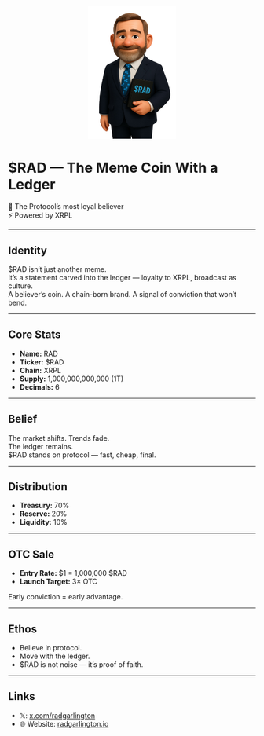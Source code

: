 <p align="center">
  <img src="https://github.com/radgarlington/radgarlington.io/blob/main/assets/rad_garlington.png?raw=true" alt="$RAD Logo" width="180"/>
</p>

# $RAD — The Meme Coin With a Ledger  

📖 The Protocol’s most loyal believer  
⚡ Powered by XRPL  

---

## Identity
$RAD isn’t just another meme.  
It’s a statement carved into the ledger — loyalty to XRPL, broadcast as culture.  
A believer’s coin. A chain-born brand. A signal of conviction that won’t bend.  

---

## Core Stats
- **Name:** RAD  
- **Ticker:** $RAD  
- **Chain:** XRPL  
- **Supply:** 1,000,000,000,000 (1T)  
- **Decimals:** 6  

---

## Belief
The market shifts. Trends fade.  
The ledger remains.  
$RAD stands on protocol — fast, cheap, final.  

---

## Distribution
- **Treasury:** 70%  
- **Reserve:** 20%  
- **Liquidity:** 10%  

---

## OTC Sale
- **Entry Rate:** $1 = 1,000,000 $RAD  
- **Launch Target:** 3× OTC  

Early conviction = early advantage.  

---

## Ethos
- Believe in protocol.  
- Move with the ledger.  
- $RAD is not noise — it’s proof of faith.  

---

## Links
- 𝕏: [x.com/radgarlington](https://x.com/radgarlington)  
- 🌐 Website: [radgarlington.io](https://radgarlington.io)  
